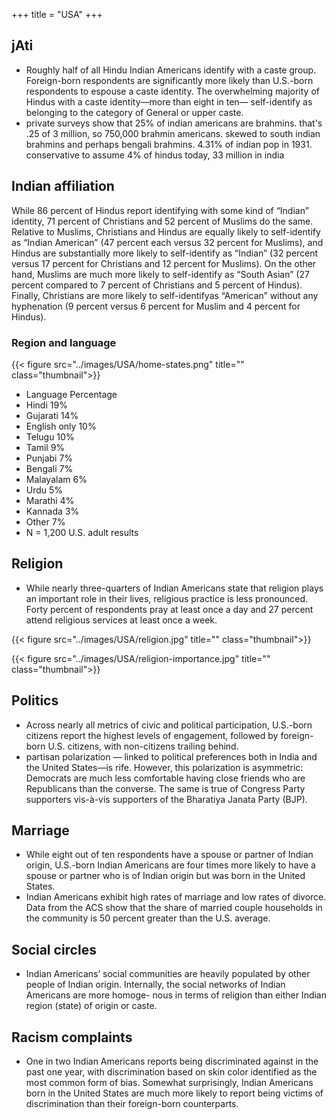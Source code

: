 +++
title = "USA"
+++

## jAti
- Roughly half of all Hindu Indian Americans identify with a caste group. Foreign-born respondents are significantly more likely than U.S.-born respondents to espouse a caste identity. The overwhelming majority of Hindus with a caste identity—more than eight in ten— self-identify as belonging to the category of General or upper caste.
- private surveys show that 25% of indian americans are brahmins. that's .25 of 3 million, so 750,000 brahmin americans. skewed to south indian brahmins and perhaps bengali brahmins. 4.31% of indian pop in 1931. conservative to assume 4% of hindus today, 33 million in india

## Indian affiliation
While 86 percent of Hindus report identifying with some kind of “Indian” identity, 71 percent of Christians and 52 percent of Muslims do the same. Relative to Muslims, Christians and Hindus are equally likely to self-identify as “Indian American” (47 percent each versus 32 percent for Muslims), and Hindus are substantially more likely to self-identify as “Indian” (32 percent versus 17 percent for Christians and 12 percent for Muslims). On the other hand, Muslims are much more likely to self-identify as “South Asian” (27 percent compared to 7 percent of Christians and 5 percent of Hindus). Finally, Christians are more likely to self-identifyas “American” without any hyphenation (9 percent versus 6 percent for Muslim and 4 percent for Hindus).

### Region and language
{{< figure src="../images/USA/home-states.png" title="" class="thumbnail">}}

- Language Percentage
- Hindi 19%
- Gujarati 14%
- English only 10%
- Telugu 10%
- Tamil 9%
- Punjabi 7%
- Bengali 7%
- Malayalam 6%
- Urdu 5%
- Marathi 4%
- Kannada 3%
- Other 7%
- N = 1,200 U.S. adult results

## Religion 
- While nearly three-quarters of Indian Americans state that religion plays an important role in their lives, religious practice is less pronounced. Forty percent of respondents pray at least once a day and 27 percent attend religious services at least once a week.

{{< figure src="../images/USA/religion.jpg" title="" class="thumbnail">}}

{{< figure src="../images/USA/religion-importance.jpg" title="" class="thumbnail">}}


## Politics
- Across nearly all metrics of civic and political participation, U.S.-born citizens report the highest levels of engagement, followed by foreign-born U.S. citizens, with non-citizens trailing behind.
- partisan polarization — linked to political preferences both in India and the United States—is rife. However, this polarization is asymmetric: Democrats are much less comfortable having close friends who are Republicans than the converse. The same is true of Congress Party supporters vis-à-vis supporters of the Bharatiya Janata Party (BJP).

## Marriage
- While eight out of ten respondents have a spouse or partner of Indian origin, U.S.-born Indian Americans are four times more likely to have a spouse or partner who is of Indian origin but was born in the United States.
- Indian Americans exhibit high rates of marriage and low rates of divorce. Data from the ACS show that the share of married couple households in the community is 50 percent greater than the U.S. average.

## Social circles
- Indian Americans’ social communities are heavily populated by other people of Indian
origin. Internally, the social networks of Indian Americans are more homoge-
nous in terms of religion than either Indian region (state) of origin or caste.

## Racism complaints
- One in two Indian Americans reports being discriminated against in the past one year, with discrimination based on skin color identified as the most common form of bias. Somewhat surprisingly, Indian Americans born in the United States are much more likely to report being victims of discrimination than their foreign-born counterparts.

